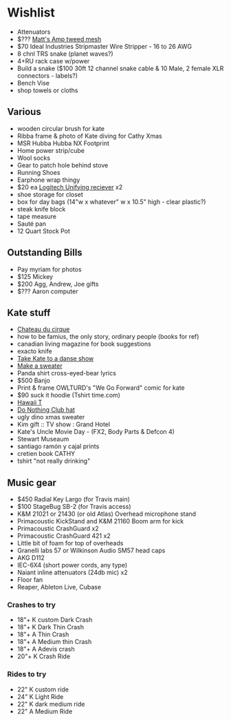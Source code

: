 # Wishlist

- Attenuators
- $??? [Matt's Amp tweed mesh](https://nextgenguitars.ca/categories/cab-case-parts/grill-cloth-piping.html)
- $70 Ideal Industries Stripmaster Wire Stripper - 16 to 26 AWG
- 8 chnl TRS snake (planet waves?)
- 4+RU rack case w/power
- Build a snake ($100 30ft 12 channel snake cable & 10 Male, 2 female XLR connectors - labels?)
- Bench Vise
- shop towels or cloths

## Various

- wooden circular brush for kate
- Ribba frame & photo of Kate diving for Cathy Xmas
- MSR Hubba Hubba NX Footprint
- Home power strip/cube
- Wool socks
- Gear to patch hole behind stove
- Running Shoes
- Earphone wrap thingy
- $20 ea [Logitech Unifying reciever](https://www.amazon.ca/Logitech-910-005235-USB-Unifying-Receiver/dp/B072JW9LT8/) x2
- shoe storage for closet
- box for day bags (14"w x whatever" w x 10.5" high - clear plastic?)
- steak knife block
- tape measure
- Sauté pan
- 12 Quart Stock Pot

## Outstanding Bills

- Pay myriam for photos
- $125 Mickey
- $200 Agg, Andrew, Joe gifts
- $??? Aaron computer

## Kate stuff

- [Chateau du cirque](https://www.chateau-cirque.com/)
- how to be famius, the only story, ordinary people (books for ref)
- canadian living magazine for book suggestions
- exacto knife
- [Take Kate to a danse show](https://www.quebecdanse.org/)
- [Make a sweater](https://www.entripy.com/)
- Panda shirt cross-eyed-bear lyrics
- $500 Banjo
- Print & frame OWLTURD's "We Go Forward" comic for kate
- $90 suck it hoodie (Tshirt time.com)
- [Hawaii T](http://fresh-tops.com/hawaii-white-t-shirt/)
- [Do Nothing Club hat](http://fresh-tops.com/do-nothing-white-hat/)
- ugly dino xmas sweater
- Kim gift :: TV show : Grand Hotel
- Kate's Uncle Movie Day - (FX2, Body Parts & Defcon 4)
- Stewart Museaum
- santiago ramón y cajal prints
- cretien book CATHY
- tshirt "not really drinking"

## Music gear

- $450 Radial Key Largo (for Travis main)
- $100 StageBug SB-2 (for Travis access)
- K&M 21021 or 21430 (or old Atlas) Overhead microphone stand
- Primacoustic KickStand and K&M 21160 Boom arm for kick
- Primacoustic CrashGuard x2
- Primacoustic CrashGuard 421 x2
- Little bit of foam for top of overheads
- Granelli labs 57 or Wilkinson Audio SM57 head caps
- AKG D112
- IEC-6X4 (short power cords, any type)
- Naiant inline attenuators (24db mic) x2
- Floor fan
- Reaper, Ableton Live, Cubase

### Crashes to try

- 18"+ K custom Dark Crash
- 18"+ K Dark Thin Crash
- 18"+ A Thin Crash
- 18"+ A Medium thin Crash
- 18"+ A Adevis crash
- 20"+ K Crash Ride

### Rides to try

- 22" K custom ride
- 24" K Light Ride
- 22" K dark medium ride
- 22" A Medium Ride
